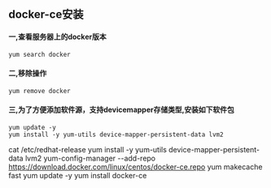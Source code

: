 ##  docker-ce安装   
####  一,查看服务器上的docker版本
```
yum search docker 
```   
####  二,移除操作
```
yum remove docker
```  
####  三,为了方便添加软件源，支持devicemapper存储类型,安装如下软件包
```
yum update -y
yum install -y yum-utils device-mapper-persistent-data lvm2
```   


cat /etc/redhat-release 
yum install -y yum-utils device-mapper-persistent-data lvm2
yum-config-manager  --add-repo https://download.docker.com/linux/centos/docker-ce.repo
yum makecache fast
yum update -y
yum install docker-ce
